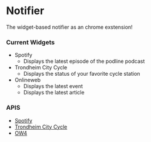 # Notifier
The widget-based notifier as an chrome exstension! 


### Current Widgets
- Spotify
  - Displays the latest episode of the podline podcast
- Trondheim City Cycle
  - Displays the status of your favorite cycle station
- Onlineweb
  - Displays the latest event
  - Displays the latest article



### APIS
- [Spotify](https://developer.spotify.com/)
- [Trondheim City Cycle](https://trondheimbysykkel.no/apne-data)
- [OW4](https://online.ntnu.no/api/v1/)

